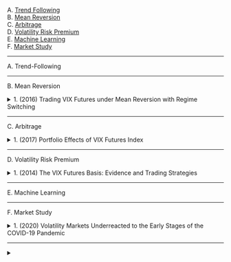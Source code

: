 A. [Trend Following](#A)<br>
B. [Mean Reversion](#B)<br>
C. [Arbitrage](#C)<br>
D. [Volatility Risk Premium](#D)<br>
E. [Machine Learning](#E)<br>
F. [Market Study](#F)<br>

---

<a name="A"></a>
A. Trend-Following

<!-- #region Trend Following -->
<!-- #endregion -->

---

<a name="B"></a>
B. Mean Reversion


<!-- #region Mean Reversion -->

<!-- #region B1 -->

<details>
<summary>1. (2016) Trading VIX Futures under Mean Reversion with Regime Switching</summary><br>

本研究探討了一種基於**均值回歸與狀態轉換（Regime Switching）**的最優VIX期貨交易策略。透過**Cox-Ingersoll-Ross（CIR）模型**並引入狀態轉換機制，我們建立了一個數學框架來分析投資者的最佳進場與退場時機。這涉及到求解**變分不等式（Variational Inequalities）**系統，以確定最佳交易邊界。

研究的核心內容包括：
1. **交易策略建模**：VIX 被建模為隨市場狀態變動的均值回歸過程，投資者可選擇**做多-平倉（long-short）或做空-平倉（short-long）**兩種交易策略。
2. **最優時機決策**：投資者在不同市場狀態下選擇進場、持倉或離場的最優決策，該決策受交易成本與市場狀態轉換影響。
3. **數值求解方法**：我們使用**投影逐次超鬆弛法（PSOR）**與Crank-Nicolson差分格式來求解最優停止問題，從而獲得最優交易邊界。
4. **交易邊界與市場狀態的影響**：研究發現，交易成本的存在會擴大投資者的等待區間（即更傾向於等待更好的價格）；此外，市場狀態的轉變會顯著影響交易策略，投資者應根據市場環境調整其進場與退場時機。

研究結果表明，在允許市場狀態轉換的情況下，投資者應**延遲進場，以獲取更優的交易機會**，相較於預先決定的單一做多或做空策略更具優勢。此外，本方法亦可應用於其他衍生性金融產品的最優交易決策，如**掉期（swaps）或期權（options）**。

[[中文]](chn/[01]Mean_Reversion_Regime_Switching.md) [[英文]](eng/[01]1605.07945v2.pdf)
</details>

<!-- #endregion -->

<!-- #endregion -->

---

<a name="C"></a>
C. Arbitrage

<!-- #region Arbitrage -->
<!-- #region C1 -->

<details>
<summary>1. (2017) Portfolio Effects of VIX Futures Index</summary><br>

本研究探討 **VIX 期貨指數** 作為**對沖工具**與**安全港資產**的有效性，分析其與 **S&P 500 指數** 之間的動態關係。研究涵蓋 **2006 年 1 月至 2016 年 7 月**，並採用 **GARCH 動態條件相關（DCC-GARCH）模型** 來檢測 VIX 期貨的避險特性。此外，我們通過回歸分析檢測 VIX 期貨在**極端市場波動**（股市下跌 10%、5%、1%）與**重大市場危機**（2008 年全球金融危機、2011 年美國信用評級下調、2016 年英國脫歐）期間的表現。

**研究結果顯示**：
1. **避險功能（Hedging）**：短期 VIX 期貨（STVIX）與中期 VIX 期貨（MTVIX）皆與 S&P 500 指數顯著負相關，證明其避險效果，中期 VIX 期貨表現更穩定。
2. **安全港特性（Safe Haven）**：VIX 期貨在股市極端下跌（10% 和 1% 分位數）時表現為**強安全港**，但在 5% 分位數時避險效果較弱。
3. **市場危機期間表現**：在**2008 年金融危機、2011 年信用評級下調與 2016 年英國脫歐**等事件期間，VIX 期貨表現為**強安全港資產**，且中期 VIX 期貨的避險效果優於短期 VIX 期貨。
4. **投資組合影響**：短期 VIX 期貨可能降低投資組合的長期回報，而中期 VIX 期貨對投資組合的影響較為中性，顯示較高的風險調整後回報（Sharpe Ratio）。

**結論**：本研究證明 VIX 期貨具有穩定的避險功能，特別是在市場動盪期間可作為**安全港資產**。然而，**長期持有 VIX 期貨可能產生負回報**，投資者應透過**動態交易策略**來優化投資組合配置，避免單純的「買入並持有」策略。

[[中文]](chn/[03]Portfolio_Effects_VIX.md) [[英文]](eng/[03]Portfolio_Effects_of_VIX_Futures_Index.pdf)
</details>

<!-- #endregion -->
<!-- #endregion -->

---

<a name="D"></a>
D. Volatility Risk Premium

<!-- #region Volatility Risk Premium -->

<!-- #region D1 -->

<details>
<summary>1. (2014) The VIX Futures Basis: Evidence and Trading Strategies</summary><br>

1. **基差無法有效預測 VIX 指數變動**  
2. **基差可用於預測 VIX 期貨回報**  
3. **基於基差的交易策略可獲利**  
4. **市場風險對沖與風險管理措施的影響**  

VIX 期貨基差主要反映 **波動率風險溢價（volatility risk premium）**，而非 VIX 指數的均值回歸特性。  
透過適當的交易策略與對沖，投資者可有效捕捉這一風險溢價，獲得穩健回報。本研究提供了新的實證證據，支持基於 VIX 期貨基差的套利策略。

[[中文]](chn/[04]VIX_Basis_Evidence_Tradin.md) [[英文]](eng/[04]The%20VIX%20Futures%20Basis_%20Evidence%20and%20Trading%20Strategies.pdf)
</details>

<!-- #endregion -->

<!-- #endregion -->

---

<a name="E"></a>
E. Machine Learning

<!-- #region Machine Learning -->
<!-- #endregion -->

---

<a name="F"></a>
F. Market Study

<!-- #region Market Study -->

<!-- #region F1 -->

<details>
<summary>1. (2020) Volatility Markets Underreacted to the Early Stages of the COVID-19 Pandemic</summary><br>

本研究探討 2020 年 COVID-19 疫情爆發初期，市場對風險的反應是否符合標準資產定價模型的預期。研究發現，VIX 期貨市場在疫情初期對不斷上升的風險反應不足，呈現「低溢價反應」現象。

這項研究為投資者提供了對市場非理性反應的深刻見解，並強調在極端市場條件下，利用 VIX 溢價異常信號進行交易的潛在獲利機會。

[[中文]](chn/[02]VIX_Underreacted_COVID-19.md) [[英文]](eng/[02]raaa010.pdf)
</details>

<!-- #endregion -->

<!-- #endregion -->

---

<!-- #region X0 -->

<details>
<summary></summary><br>

[[中文]](chn) [[英文]](eng)
</details>

<!-- #endregion -->
